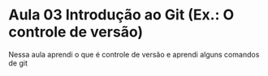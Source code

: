 # Aula 03 Introdução ao Git (Ex.: O controle de versão)

Nessa aula aprendi o que é controle de versão e aprendi alguns comandos de git

